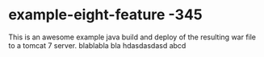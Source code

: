 # example-eight-feature -345

This is an awesome example java build and deploy of the resulting
war file to a tomcat 7 server.
blablabla bla
hdasdasdasd
abcd

